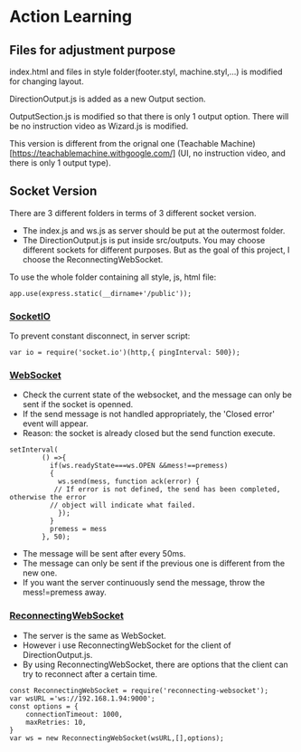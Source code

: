 # Action Learning
## Files for adjustment purpose

index.html and files in style folder(footer.styl, machine.styl,...) is modified for changing layout. 

DirectionOutput.js is added as a new Output section.

OutputSection.js is modified so that there is only 1 output option. There will be no instruction video as Wizard.js is modified.  

This version is different from the orignal one (Teachable Machine)[https://teachablemachine.withgoogle.com/] (UI, no instruction video, and there is only 1 output type).

## Socket Version
There are 3 different folders in terms of 3 different socket version.<br/>
- The index.js and ws.js as server should be put at the outermost folder.
- The DirectionOutput.js is put inside src/outputs.
You may choose different sockets for different purposes. But as the goal of this project, I choose the ReconnectingWebSocket.

To use the whole folder containing all style, js, html file: 
```
app.use(express.static(__dirname+'/public'));
```
### [SocketIO](https://socket.io/) 
To prevent constant disconnect, in server script:
```
var io = require('socket.io')(http,{ pingInterval: 500});
```
### [WebSocket](https://www.npmjs.com/package/websocket)
- Check the current state of the websocket, and the message can only be sent if the socket is openned.
- If the send message is not handled appropriately, the 'Closed error' event will appear.
- Reason: the socket is already closed but the send function execute.
```
setInterval(
        () =>{
          if(ws.readyState===ws.OPEN &&mess!==premess) 
          {
            ws.send(mess, function ack(error) {
           // If error is not defined, the send has been completed, otherwise the error
          // object will indicate what failed.
            });
          }
          premess = mess
        }, 50);
```
- The message will be sent after every 50ms.
- The message can only be sent if the previous one is different from the new one.
- If you want the server continuously send the message, throw the mess!=premess away.
### [ReconnectingWebSocket](https://github.com/pladaria/reconnecting-websocket)
- The server is the same as WebSocket.
- However i use ReconnectingWebSocket for the client of DirectionOutput.js.
- By using ReconnectingWebSocket, there are options that the client can try to reconnect after a certain time.
```
const ReconnectingWebSocket = require('reconnecting-websocket');
var wsURL ='ws://192.168.1.94:9000';
const options = {
	connectionTimeout: 1000,
	maxRetries: 10,
}
var ws = new ReconnectingWebSocket(wsURL,[],options);
```
